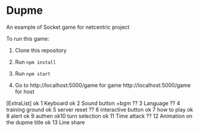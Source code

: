 # Dupme

An example of Socket game for netcentric project

To run this game: 

1. Clone this repository

2. Run `npm install`

3. Run `npm start`

4. Go to http://localhost:5000/game for game
http://localhost:5000/game for host

[ExtraList]
ok 1 Keyboard
ok 2 Sound button +bgm 
?? 3 Language
?? 4 training ground 
ok 5 server reset 
?? 6 interactive button 
ok 7 how to play 
ok 8 alert 
ok 9 authen 
ok10 turn selection 
ok 11 Time attack 
?? 12 Animation on the dupme title
ok 13 Line share
